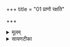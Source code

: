 +++
title = "01 प्राणो रक्षति"

+++
<details><summary>मूलम्</summary>

प्रा॒णो र॑क्षति॒ विश्व॒मेज॑त् ।  
इर्यो॑ भू॒त्वा ब॑हु॒धा ब॒हूनि॑ ।  
स इत्सर्व॒व्ँ व्या॑नशे ।  

</details>

<details><summary>सायणटीका</summary>

1तत्र प्रथमानुवाके प्रथमामृचमाह - योऽयं मुखनासिकावर्ती प्राणवायुः सोऽयं बहुधा भूत्वा प्राणापानादिवृत्तिभेदेनानेकप्रकारो भूत्वा बहूनि जीवजातानि प्रति इर्यः प्रेरकस्सन् एजत् कम्पमानं जङ्गमरूपं जगद्रक्षति स इत् स एव प्राणः सर्वं जगत् व्यानशे व्याप्तवान् ॥॥


</details>

